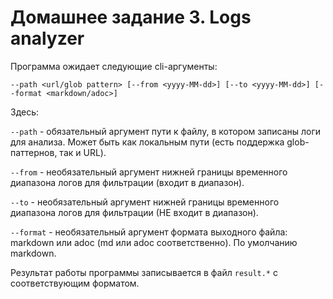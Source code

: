 # Домашнее задание 3. Logs analyzer

Программа ожидает следующие cli-аргументы:
```
--path <url/glob pattern> [--from <yyyy-MM-dd>] [--to <yyyy-MM-dd>] [--format <markdown/adoc>]
```
Здесь:

`--path` - обязательный аргумент пути к файлу, в котором записаны логи для анализа. Может быть как локальным пути (есть поддержка glob-паттернов, так и URL).

`--from` - необязательный аргумент нижней границы временного диапазона логов для фильтрации (входит в диапазон).

`--to` - необязательный аргумент нижней границы временного диапазона логов для фильтрации (НЕ входит в диапазон).

`--format` - необязательный аргумент формата выходного файла: markdown или adoc (md или adoc соответственно). По умолчанию markdown.

Результат работы программы записывается в файл `result.*` с соответствующим форматом.
